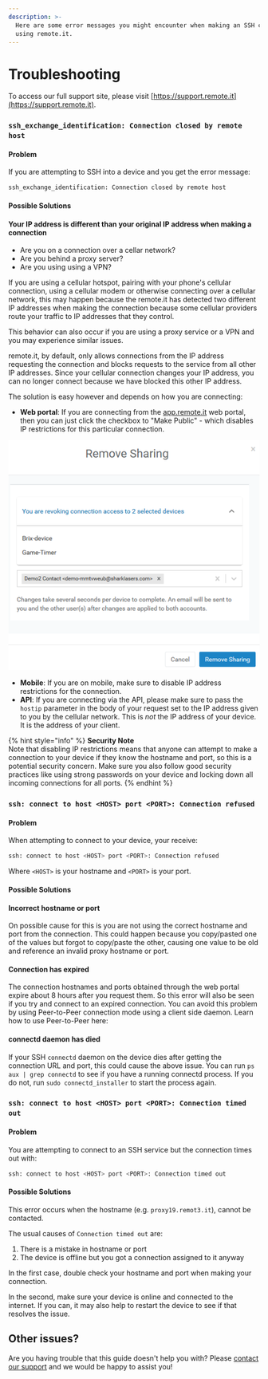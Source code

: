 ```yaml
---
description: >-
  Here are some error messages you might encounter when making an SSH connection
  using remote.it.
---
```


# Troubleshooting

To access our full support site, please visit [https://support.remote.it](https://support.remote.it).

### `ssh_exchange_identification: Connection closed by remote host`

#### Problem

If you are attempting to SSH into a device and you get the error message:

```bash
ssh_exchange_identification: Connection closed by remote host
```

#### Possible Solutions

#### Your IP address is different than your original IP address when making a connection

* Are you on a connection over a cellar network?
* Are you behind a proxy server?
* Are you using using a VPN?

If you are using a cellular hotspot, pairing with your phone's cellular connection, using a cellular modem or otherwise connecting over a cellular network, this may happen because the remote.it has detected two different IP addresses when making the connection because some cellular providers route your traffic to IP addresses that they control.

This behavior can also occur if you are using a proxy service or a VPN and you may experience similar issues.

remote.it, by default, only allows connections from the IP address requesting the connection and blocks requests to the service from all other IP addresses. Since your cellular connection changes your IP address, you can no longer connect because we have blocked this other IP address.

The solution is easy however and depends on how you are connecting:

* **Web portal**: If you are connecting from the [app.remote.it](https://app.remote.it) web portal, then you can just click the checkbox to "Make Public" - which disables IP restrictions for this particular connection.

![](.gitbook/assets/image%20%28194%29.png)

* **Mobile**: If you are on mobile, make sure to disable IP address restrictions for the connection.
* **API**: If you are connecting via the API, please make sure to pass the `hostip` parameter in the body of your request set to the IP address given to you by the cellular network. This is _not_ the IP address of your device.  It is the address of your client.

{% hint style="info" %}
**Security Note**  
Note that disabling IP restrictions means that anyone can attempt to make a connection to your device if they know the hostname and port, so this is a potential security concern. Make sure you also follow good security practices like using strong passwords on your device and locking down all incoming connections for all ports.
{% endhint %}

### `ssh: connect to host <HOST> port <PORT>: Connection refused`

#### Problem

When attempting to connect to your device, your receive:

```bash
ssh: connect to host <HOST> port <PORT>: Connection refused
```

Where `<HOST>` is your hostname and `<PORT>` is your port.

#### Possible Solutions

#### Incorrect hostname or port

On possible cause for this is you are not using the correct hostname and port from the connection. This could happen because you copy/pasted one of the values but forgot to copy/paste the other, causing one value to be old and reference an invalid proxy hostname or port.

#### Connection has expired

The connection hostnames and ports obtained through the web portal expire about 8 hours after you request them. So this error will also be seen if you try and connect to an expired connection. You can avoid this problem by using Peer-to-Peer connection mode using a client side daemon. Learn how to use Peer-to-Peer here:

#### connectd daemon has died

If your SSH `connectd` daemon on the device dies after getting the connection URL and port, this could cause the above issue. You can run `ps aux | grep connectd` to see if you have a running connectd process. If you do not, run `sudo connectd_installer` to start the process again.

### `ssh: connect to host <HOST> port <PORT>: Connection timed out`

#### Problem

You are attempting to connect to an SSH service but the connection times out with:

```bash
ssh: connect to host <HOST> port <PORT>: Connection timed out
```

#### Possible Solutions

This error occurs when the hostname \(e.g. `proxy19.remot3.it`\), cannot be contacted. 

The usual causes of `Connection timed out` are:

1. There is a mistake in hostname or port
2. The device is offline but you got a connection assigned to it anyway

In the first case, double check your hostname and port when making your connection.

In the second, make sure your device is online and connected to the internet. If you can, it may also help to restart the device to see if that resolves the issue.

## Other issues?

Are you having trouble that this guide doesn't help you with? Please [contact our support](https://remot3it.zendesk.com) and we would be happy to assist you!



